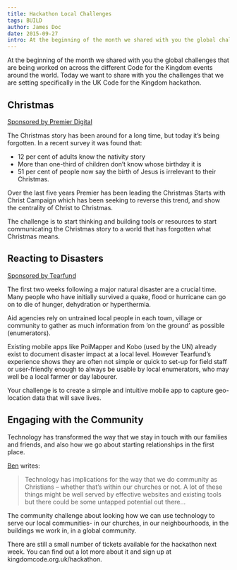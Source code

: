 ```yaml
---
title: Hackathon Local Challenges
tags: BUILD
author: James Doc
date: 2015-09-27
intro: At the beginning of the month we shared with you the global challenges that are being worked on across the different Code for the Kingdom events around the world. Today we want to share with you the challenges that we are setting specifically in the UK Code for the Kingdom hackathon…
---
```


At the beginning of the month we shared with you the global challenges that are being worked on across the different Code for the Kingdom events around the world. Today we want to share with you the challenges that we are setting specifically in the UK Code for the Kingdom hackathon.

## Christmas

[Sponsored by Premier Digital](http://www.premierdigital.org.uk/)

The Christmas story has been around for a long time, but today it’s being forgotten. In a recent survey it was found that:

- 12 per cent of adults know the nativity story
- More than one-third of children don’t know whose birthday it is
- 51 per cent of people now say the birth of Jesus is irrelevant to their Christmas.

Over the last five years Premier has been leading the Christmas Starts with Christ Campaign which has been seeking to reverse this trend, and show the centrality of Christ to Christmas.

The challenge is to start thinking and building tools or resources to start communicating the Christmas story to a world that has forgotten what Christmas means.

## Reacting to Disasters

[Sponsored by Tearfund](http://www.tearfund.org/)

The first two weeks following a major natural disaster are a crucial time. Many people who have initially survived a quake, flood or hurricane can go on to die of hunger, dehydration or hyperthermia.

Aid agencies rely on untrained local people in each town, village or community to gather as much information from ‘on the ground’ as possible (enumerators).

Existing mobile apps like PoiMapper and Kobo (used by the UN) already exist to document disaster impact at a local level. However Tearfund’s experience shows they are often not simple or quick to set-up for field staff or user-friendly enough to always be usable by local enumerators, who may well be a local farmer or day labourer.

Your challenge is to create a simple and intuitive mobile app to capture geo-location data that will save lives.

## Engaging with the Community

Technology has transformed the way that we stay in touch with our families and friends, and also how we go about starting relationships in the first place.

[Ben](http://bm.wel.by/2015/09/02/code-for-the-kingdom-challenge-community/) writes:

> Technology has implications for the way that we do community as Christians – whether that’s within our churches or not. A lot of these things might be well served by effective websites and existing tools but there could be some untapped potential out there…

The community challenge about looking how we can use technology to serve our local communities- in our churches, in our neighbourhoods, in the buildings we work in, in a global community.

There are still a small number of tickets available for the hackathon next week. You can find out a lot more about it and sign up at kingdomcode.org.uk/hackathon.
